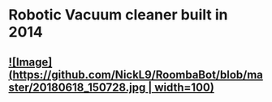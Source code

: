 # Robotic Vacuum cleaner built in 2014

## [![Image](https://github.com/NickL9/RoombaBot/blob/master/20180618_150728.jpg | width=100)](https://sites.google.com/view/nlevinski/projects)

